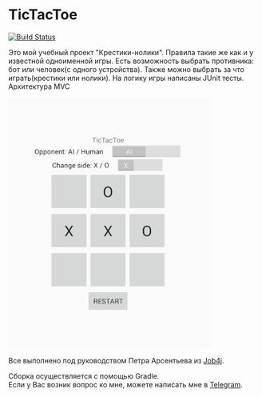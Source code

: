 # TicTacToe
[![Build Status](https://travis-ci.org/AlekseevArtem/TicTacToe.svg?branch=master)](https://travis-ci.org/AlekseevArtem/TicTacToe)
   
   Это мой учебный проект "Крестики-нолики". Правила такие же как и у известной одноименной игры. Есть возможность выбрать противника: бот или человек(с одного устройства). Также можно выбрать за что играть(крестики или нолики). На логику игры написаны JUnit тесты. Архитектура MVC
   
   
  ![Image of themes](https://github.com/AlekseevArtem/TicTacToe/blob/92b88ca65eb295ea5a3401228ab2d2ae6ec51a6b/images/appearance.png)
    
  Все выполнено под руководством Петра Арсентьева из [Job4j](https://job4j.ru/).
  
  Сборка осуществляется с помощью Gradle.  
  Если у Вас возник вопрос ко мне, можете написать мне в [Telegram](https://tlgg.ru/Vesper1953).
